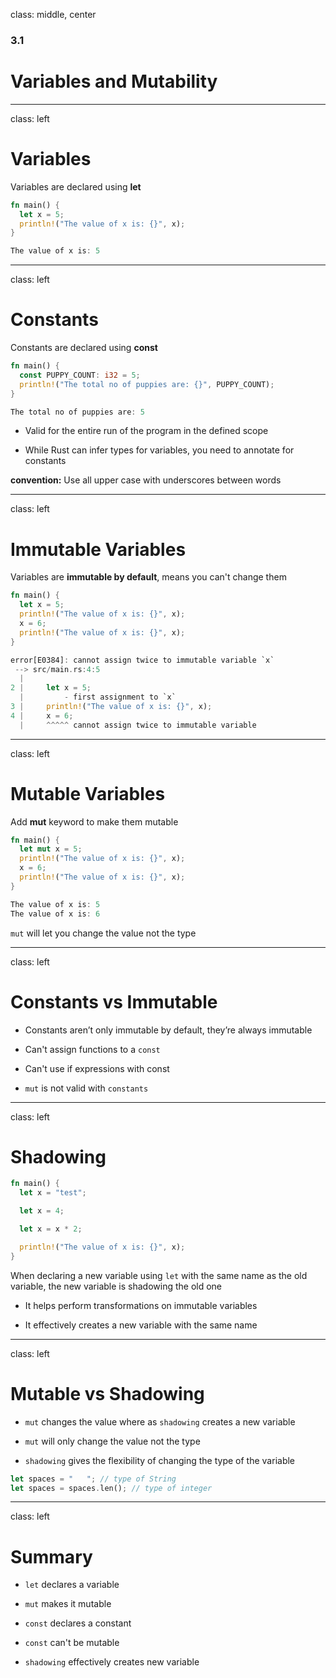 class: middle, center

### 3.1

# Variables and Mutability

---

class: left

# Variables

Variables are declared using **let**

```rust
fn main() {
  let x = 5;
  println!("The value of x is: {}", x);
}
```

```rust
The value of x is: 5
```

---

class: left

# Constants

Constants are declared using **const**

```rust
fn main() {
  const PUPPY_COUNT: i32 = 5;
  println!("The total no of puppies are: {}", PUPPY_COUNT);
}
```

```rust
The total no of puppies are: 5
```

* Valid for the entire run of the program in the defined scope

* While Rust can infer types for variables, you need to annotate for constants

**convention:** Use all upper case with underscores between words

---

class: left

# Immutable Variables

Variables are **immutable by default**, means you can't change them

```rust
fn main() {
  let x = 5;
  println!("The value of x is: {}", x);
  x = 6;
  println!("The value of x is: {}", x);
}
```

```rust
error[E0384]: cannot assign twice to immutable variable `x`
 --> src/main.rs:4:5
  |
2 |     let x = 5;
  |         - first assignment to `x`
3 |     println!("The value of x is: {}", x);
4 |     x = 6;
  |     ^^^^^ cannot assign twice to immutable variable
```

---

class: left

# Mutable Variables

Add **mut** keyword to make them mutable

```rust
fn main() {
  let mut x = 5;
  println!("The value of x is: {}", x);
  x = 6;
  println!("The value of x is: {}", x);
}
```

```rust
The value of x is: 5
The value of x is: 6
```

`mut` will let you change the value not the type

---

class: left

# Constants vs Immutable

* Constants aren’t only immutable by default, they’re always immutable

* Can't assign functions to a `const`

* Can't use if expressions with const

* `mut` is not valid with `constants`

---

class: left

# Shadowing

```rust
fn main() {
  let x = "test";

  let x = 4;

  let x = x * 2;

  println!("The value of x is: {}", x);
}
```

When declaring a new variable using `let` with the same name as the old variable,
the new variable is shadowing the old one

* It helps perform transformations on immutable variables

* It effectively creates a new variable with the same name

---

class: left

# Mutable vs Shadowing

* `mut` changes the value where as `shadowing` creates a new variable

* `mut` will only change the value not the type

* `shadowing` gives the flexibility of changing the type of the variable

```rust
let spaces = "   "; // type of String
let spaces = spaces.len(); // type of integer
```

---

class: left

# Summary

* `let` declares a variable

* `mut` makes it mutable

* `const` declares a constant

* `const` can't be mutable

* `shadowing` effectively creates new variable
